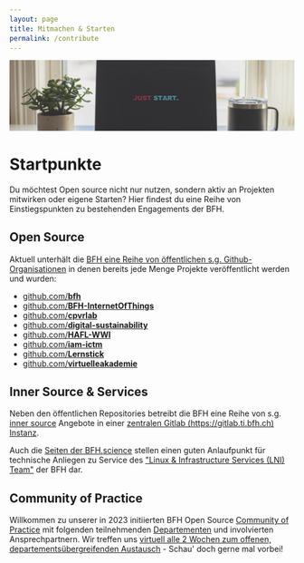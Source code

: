 ```yaml
---
layout: page
title: Mitmachen & Starten
permalink: /contribute
---
```


[![](img/start.jpg)](https://unsplash.com/de/fotos/y5_mFlLMwJk)

# Startpunkte

Du möchtest Open source nicht nur nutzen, sondern aktiv an Projekten mitwirken oder eigene Starten? Hier findest du eine Reihe von Einstiegspunkten zu bestehenden Engagements der BFH.

## Open Source

Aktuell unterhält die [BFH eine Reihe von öffentlichen s.g. Github-Organisationen](https://ossbenchmark.com/institutions/bfh) in denen bereits jede Menge Projekte veröffentlicht werden und wurden:
 - [github.com/**bfh**](http://github.com/bfh/)
 - [github.com/**BFH-InternetOfThings**](http://github.com/BFH-InternetOfThings/)
 - [github.com/**cpvrlab**](http://github.com/cpvrlab/)
 - [github.com/**digital-sustainability**](http://github.com/digital-sustainability/)
 - [github.com/**HAFL-WWI**](http://github.com/HAFL-WWI/)
 - [github.com/**iam-ictm**](http://github.com/iam-ictm/)
 - [github.com/**Lernstick**](http://github.com/Lernstick/)
 - [github.com/**virtuelleakademie**](http://github.com/virtuelleakademie/)

## Inner Source & Services

Neben den öffentlichen Repositories betreibt die BFH eine Reihe von s.g. [inner source](https://de.wikipedia.org/wiki/Inner_Source) Angebote in einer [zentralen Gitlab (https://gitlab.ti.bfh.ch) Instanz](https://gitlab.ti.bfh.ch).

Auch die [Seiten der BFH.science](https://bfh.science) stellen einen guten Anlaufpunkt für technische Anliegen zu Service des ["Linux & Infrastructure Services (LNI) Team"](https://web.bfh.info/team/about/) der BFH dar.

## Community of Practice

Willkommen zu unserer in 2023 initiierten BFH Open Source [Community of Practice](https://github.com/bfh/opensource) mit folgenden teilnehmenden [Departementen](contact.md#departemente) und involvierten Ansprechpartnern. Wir treffen uns [virtuell alle 2 Wochen zum offenen, departementsübergreifenden Austausch](https://github.com/bfh/opensource/blob/main/docs/md/goals/join.md#bi-weekly-ost) - Schau' doch gerne mal vorbei!
